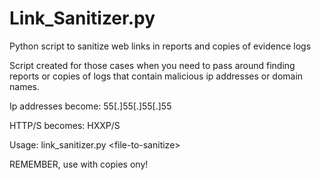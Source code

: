 # Link_Sanitizer.py
Python script to sanitize web links in reports and copies of evidence logs

Script created for those cases when you need to pass around finding reports or copies of logs that contain malicious ip addresses or domain names.

Ip addresses become: 55[.]55[.]55[.]55

HTTP/S becomes: HXXP/S

Usage: link_sanitizer.py \<file-to-sanitize\>
  
REMEMBER, use with copies ony!
